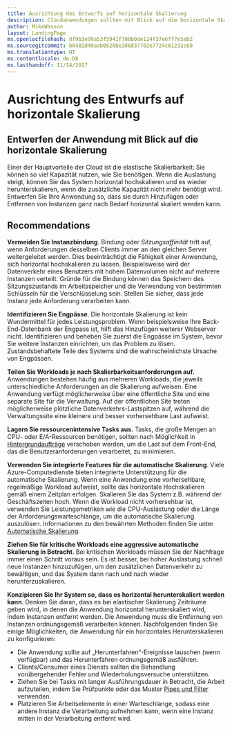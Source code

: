 ```yaml
---
title: Ausrichtung des Entwurfs auf horizontale Skalierung
description: Cloudanwendungen sollten mit Blick auf die horizontale Skalierung entworfen werden.
author: MikeWasson
layout: LandingPage
ms.openlocfilehash: 8f9b3e99a53f5941f708b0de124f37e6ff7e5ab2
ms.sourcegitcommit: b0482d49aab0526be386837702e7724c61232c60
ms.translationtype: HT
ms.contentlocale: de-DE
ms.lasthandoff: 11/14/2017
---
```

# <a name="design-to-scale-out"></a>Ausrichtung des Entwurfs auf horizontale Skalierung

## <a name="design-your-application-so-that-it-can-scale-horizontally"></a>Entwerfen der Anwendung mit Blick auf die horizontale Skalierung

Einer der Hauptvorteile der Cloud ist die elastische Skalierbarkeit: Sie können so viel Kapazität nutzen, wie Sie benötigen. Wenn die Auslastung steigt, können Sie das System horizontal hochskalieren und es wieder herunterskalieren, wenn die zusätzliche Kapazität nicht mehr benötigt wird. Entwerfen Sie Ihre Anwendung so, dass sie durch Hinzufügen oder Entfernen von Instanzen ganz nach Bedarf horizontal skaliert werden kann.

## <a name="recommendations"></a>Recommendations

**Vermeiden Sie Instanzbindung**. Bindung oder *Sitzungsaffinität* tritt auf, wenn Anforderungen desselben Clients immer an den gleichen Server weitergeleitet werden. Dies beeinträchtigt die Fähigkeit einer Anwendung, sich horizontal hochskalieren zu lassen. Beispielsweise wird der Datenverkehr eines Benutzers mit hohem Datenvolumen nicht auf mehrere Instanzen verteilt. Gründe für die Bindung können das Speichern des Sitzungszustands im Arbeitsspeicher und die Verwendung von bestimmten Schlüsseln für die Verschlüsselung sein. Stellen Sie sicher, dass jede Instanz jede Anforderung verarbeiten kann. 

**Identifizieren Sie Engpässe**. Die horizontale Skalierung ist kein Wundermittel für jedes Leistungsproblem. Wenn beispielsweise Ihre Back-End-Datenbank der Engpass ist, hilft das Hinzufügen weiterer Webserver nicht. Identifizieren und beheben Sie zuerst die Engpässe im System, bevor Sie weitere Instanzen einrichten, um das Problem zu lösen. Zustandsbehaftete Teile des Systems sind die wahrscheinlichste Ursache von Engpässen. 

**Teilen Sie Workloads je nach Skalierbarkeitsanforderungen auf.**  Anwendungen bestehen häufig aus mehreren Workloads, die jeweils unterschiedliche Anforderungen an die Skalierung aufweisen. Eine Anwendung verfügt möglicherweise über eine öffentliche Site und eine separate Site für die Verwaltung. Auf der öffentlichen Site treten möglicherweise plötzliche Datenverkehrs-Lastspitzen auf, während die Verwaltungssite eine kleinere und besser vorhersehbare Last aufweist. 

**Lagern Sie ressourcenintensive Tasks aus.** Tasks, die große Mengen an CPU- oder E/A-Ressourcen benötigen, sollten nach Möglichkeit in [Hintergrundaufträge][background-jobs] verschoben werden, um die Last auf dem Front-End, das die Benutzeranforderungen verarbeitet, zu minimieren.

**Verwenden Sie integrierte Features für die automatische Skalierung**. Viele Azure-Computedienste bieten integrierte Unterstützung für die automatische Skalierung. Wenn eine Anwendung eine vorhersehbare, regelmäßige Workload aufweist, sollte das horizontale Hochskalieren gemäß einem Zeitplan erfolgen. Skalieren Sie das System z.B. während der Geschäftszeiten hoch. Wenn die Workload nicht vorhersehbar ist, verwenden Sie Leistungsmetriken wie die CPU-Auslastung oder die Länge der Anforderungswarteschlange, um die automatische Skalierung auszulösen. Informationen zu den bewährten Methoden finden Sie unter [Automatische Skalierung][autoscaling].

**Ziehen Sie für kritische Workloads eine aggressive automatische Skalierung in Betracht**. Bei kritischen Workloads müssen Sie der Nachfrage immer einen Schritt voraus sein. Es ist besser, bei hoher Auslastung schnell neue Instanzen hinzuzufügen, um den zusätzlichen Datenverkehr zu bewältigen, und das System dann nach und nach wieder herunterzuskalieren.

**Konzipieren Sie Ihr System so, dass es horizontal herunterskaliert werden kann**.  Denken Sie daran, dass es bei elastischer Skalierung Zeiträume geben wird, in denen die Anwendung horizontal herunterskaliert wird, indem Instanzen entfernt werden. Die Anwendung muss die Entfernung von Instanzen ordnungsgemäß verarbeiten können. Nachfolgenden finden Sie einige Möglichkeiten, die Anwendung für ein horizontales Herunterskalieren zu konfigurieren:

- Die Anwendung sollte auf „Herunterfahren“-Ereignisse lauschen (wenn verfügbar) und das Herunterfahren ordnungsgemäß ausführen. 
- Clients/Consumer eines Diensts sollten die Behandlung vorübergehender Fehler und Wiederholungsversuche unterstützen. 
- Ziehen Sie bei Tasks mit langer Ausführungsdauer in Betracht, die Arbeit aufzuteilen, indem Sie Prüfpunkte oder das Muster [Pipes und Filter][pipes-filters-pattern] verwenden. 
- Platzieren Sie Arbeitselemente in einer Warteschlange, sodass eine andere Instanz die Verarbeitung aufnehmen kann, wenn eine Instanz mitten in der Verarbeitung entfernt wird. 


<!-- links -->

[autoscaling]: ../../best-practices/auto-scaling.md
[background-jobs]: ../../best-practices/background-jobs.md
[pipes-filters-pattern]: ../../patterns/pipes-and-filters.md
